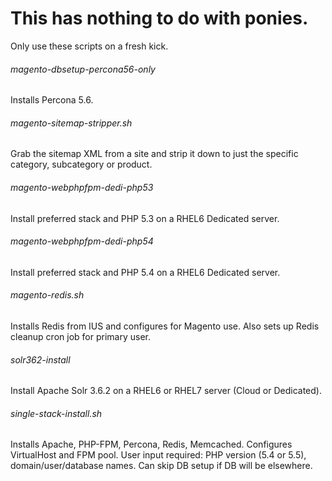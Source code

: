 This has nothing to do with ponies.
============
Only use these scripts on a fresh kick.


###### magento-dbsetup-percona56-only
Installs Percona 5.6.


###### magento-sitemap-stripper.sh
Grab the sitemap XML from a site and strip it down to just the specific category, subcategory or product.


###### magento-webphpfpm-dedi-php53
Install preferred stack and PHP 5.3 on a RHEL6 Dedicated server.


###### magento-webphpfpm-dedi-php54
Install preferred stack and PHP 5.4 on a RHEL6 Dedicated server.

###### magento-redis.sh
Installs Redis from IUS and configures for Magento use. Also sets up Redis cleanup cron job for primary user. 

###### solr362-install
Install Apache Solr 3.6.2 on a RHEL6 or RHEL7 server (Cloud or Dedicated).

###### single-stack-install.sh
Installs Apache, PHP-FPM, Percona, Redis, Memcached. Configures VirtualHost and FPM pool. 
User input required: PHP version (5.4 or 5.5), domain/user/database names. Can skip DB setup if DB will be elsewhere. 
